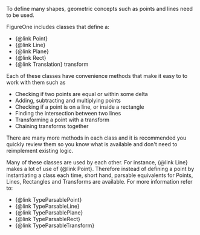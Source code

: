 To define many shapes, geometric concepts such as points and lines need to be used.

FigureOne includes classes that define a:
* {@link Point}
* {@link Line}
* {@link Plane}
* {@link Rect}
* {@link Translation} transform

Each of these classes have convenience methods that make it easy to to work with them such as
* Checking if two points are equal or within some delta
* Adding, subtracting and multiplying points
* Checking if a point is on a line, or inside a rectangle
* Finding the intersection between two lines
* Transforming a point with a transform
* Chaining transforms together

There are many more methods in each class and it is recommended you quickly review them so you know what is available and don't need to reimplement existing logic.

Many of these classes are used by each other. For instance, {@link Line} makes a lot of use of {@link Point}. Therefore instead of defining a point by instantiating a class each time, short hand, parsable equivalents for Points, Lines, Rectangles and Transforms are available. For more information refer to:

* {@link TypeParsablePoint}
* {@link TypeParsableLine}
* {@link TypeParsablePlane}
* {@link TypeParsableRect}
* {@link TypeParsableTransform}
